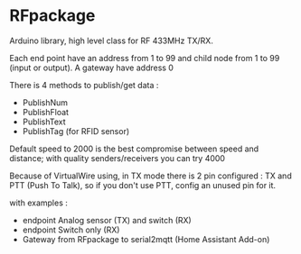 # RFpackage
Arduino library, high level class for RF 433MHz TX/RX.

Each end point have an address from 1 to 99 and child node from 1 to 99 (input or output).
A gateway have address 0

There is 4 methods to publish/get data :
- PublishNum
- PublishFloat
- PublishText
- PublishTag (for RFID sensor)

Default speed to 2000 is the best compromise between speed and distance; with quality senders/receivers you can try 4000

Because of VirtualWire using, in TX mode there is 2 pin configured : TX and PTT (Push To Talk), so if you don't use PTT, config an unused pin for it.

with examples :
- endpoint Analog sensor (TX) and switch (RX)
- endpoint Switch only (RX)
- Gateway from RFpackage to serial2mqtt (Home Assistant Add-on)

